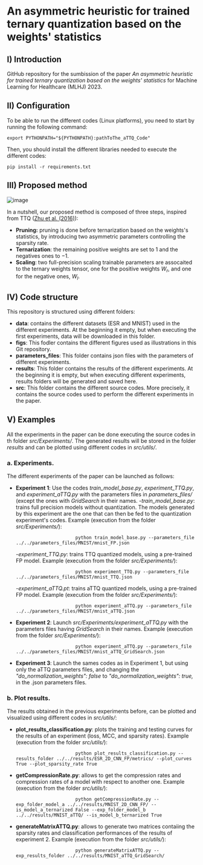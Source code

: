 # An asymmetric heuristic for trained ternary quantization based on the weights' statistics

## I) Introduction

GitHub repository for the sumbission of the paper *An asymmetric heuristic for trained ternary quantization based on the weights' statistics* for Machine Learning for Healthcare (MLHJ) 2023.

## II) Configuration

To be able to run the different codes (Linux platforms), you need to start by running the following command:

    export PYTHONPATH="${PYTHONPATH}:pathToThe_aTTQ_Code"

Then, you should install the different libraries needed to execute the different codes:

    pip install -r requirements.txt

## III) Proposed method

![image](https://github.com/attq-submission/aTTQ/blob/main/figs/MethodOverview.jpg) 

In a nutshell, our proposed method is composed of three steps, inspired from TTQ ([Zhu et al. (2016)](https://arxiv.org/abs/1612.01064)):
- **Pruning:** pruning is done before ternarization based on the weights's statistics, by introducing two asymmetric parameters controlling the sparsity rate.
- **Ternarization**: the remaining positive weights are set to $1$ and the negatives ones to $-1$.
- **Scaling**: two full-precision scaling trainable parameters are assocaited to the ternary weights tensor, one for the positive weights $W_r$, and one for the negative ones, $W_l$.

## IV) Code structure

This repository is structured using different folders:
- **data**: contains the different datasets (ESR and MNIST) used in the different experiments. At the beginning it empty, but when executing the first experiments, data will be downloaded in this folder.
- **figs**: This fodler contains the different figures used as illustrations in this Git repository.
- **parameters_files**: This folder contains json files with the parameters of different experiments.
- **results**: This folder contains the results of the different experiments. At the beginning it is empty, but when executing different experiments, results folders will be generated and saved here.
- **src**: This folder contains the different source codes. More precisely, it contains the source codes used to perform the different experiments in the paper. 

## V) Examples

All the experiments in the paper can be done executing the source codes in th folder *src/Experiments/*. The generated results will be stored in the folder *results* and can be plotted using different codes in *src/utils/*.

### a. Experiments.

The different experiments of the paper can be launched as follows:
- **Experiment 1**: Use the codes *train_model_base.py*, *experiment_TTQ.py*, and *experiment_aTTQ.py* with the parameters files in *parameters_files/* (except the ones with *GridSearch* in their names. 
    -*train_model_base.py*: trains full precision models without quantization. The models generated by this experiment are the one that can then be fed to the quantization experiment's codes. Example (execution from the folder *src/Experiments/*): 
    
                            python train_model_base.py --parameters_file ../../parameters_files/MNIST/mnist_FP.json
                            
    -*experiment_TTQ.py*: trains TTQ quantized models, using a pre-trained FP model. Example (execution from the folder *src/Experiments/*): 
    
                            python experiment_TTQ.py --parameters_file ../../parameters_files/MNIST/mnist_TTQ.json
                            
    -*experiment_aTTQ.pt*: trains aTTQ quantized models, using a pre-trained FP model. Example (execution from the folder *src/Experiments/*): 
    
                            python experiment_aTTQ.py --parameters_file ../../parameters_files/MNIST/mnist_aTTQ.json
                            
- **Experiment 2**: Launch *src/Experiments/experiment_aTTQ.py* with the parameters files having *GridSearch* in their names. Example (execution from the folder *src/Experiments/*): 

                            python experiment_aTTQ.py --parameters_file ../../parameters_files/MNIST/mnist_aTTQ_GridSearch.json
                            
- **Experiment 3**: Launch the sames codes as in Experiment 1, but using only the aTTQ parameters files, and changing the *"do_normalization_weights": false* to *"do_normalization_weights": true,* in the .json parameters files.
    
### b. Plot results.

The results obtained in the previous experiments before, can be plotted and visualized using different codes in *src/utils/*:
- **plot_results_classification.py**: plots the training and testing curves for the results of an experiment (loss, MCC, and sparsity rates). Example (execution from the folder *src/utils/*):

                            python plot_results_classification.py --results_folder ../../results/ESR_2D_CNN_FP/metrics/ --plot_curves True --plot_sparsity_rate True

- **getCompressionRate.py**: allows to get the compression rates and compression rates of a model with respect to another one. Example (execution from the folder *src/utils/*):

                            python getCompressionRate.py --exp_folder_model_a ../../results/MNIST_2D_CNN_FP/ --is_model_a_ternarized False --exp_folder_model_b ../../results/MNIST_aTTQ/ --is_model_b_ternarized True

- **generateMatrixATTQ.py**: allows to generate two matrices contaiing the sparsity rates and classification performances of the results of experiment 2. Example (execution from the folder *src/utils/*):

                            python generateMatrixATTQ.py --exp_results_folder ../../results/MNIST_aTTQ_GridSearch/

